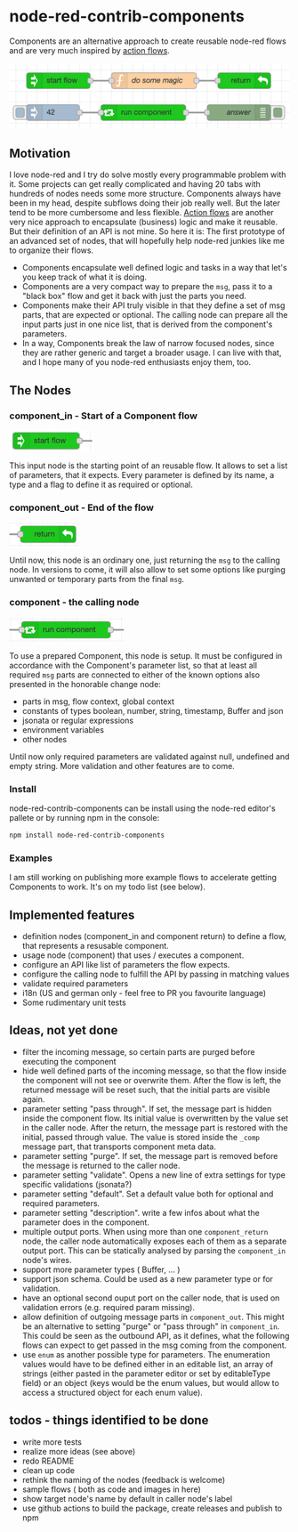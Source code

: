 # node-red-contrib-components
Components are an alternative approach to create reusable node-red flows and are
very much inspired by [action flows](https://github.com/Steveorevo/node-red-contrib-actionflows/tree/master/actionflows).

![Components](/images/components.png)

## Motivation
I love node-red and I try do solve mostly every programmable problem with it. Some projects can get 
really complicated and having 20 tabs with hundreds of nodes needs some more structure. Components always
have been in my head, despite subflows doing their job really well. But the later tend to be more cumbersome and less flexible.
[Action flows](https://github.com/Steveorevo/node-red-contrib-actionflows/tree/master/actionflows) are another very nice 
approach to encapsulate (business) logic and make it reusable. But their definition of an API is not mine. 
So here it is: The first prototype of an advanced set of nodes, that will hopefully help
node-red junkies like me to organize their flows.

* Components encapsulate well defined logic and tasks in a way that let's you keep track of what it is doing.
* Components are a very compact way to prepare the ```msg```, pass it to a "black box" flow and get it back with just
the parts you need.
* Components make their API truly visible in that they define a set of msg parts, that are expected or optional. The 
calling node can prepare all the input parts just in one nice list, that is derived from the component's parameters.
* In a way, Components break the law of narrow focused nodes, since they are rather generic and target a broader usage.
I can live with that, and I hope many of you node-red enthusiasts enjoy them, too.

## The Nodes
### component_in - Start of a Component flow
![Component input node](/images/component_in.png)

This input node is the starting point of an reusable flow. It allows to set a list of parameters, that it expects.
Every parameter is defined by its name, a type and a flag to define it as required or optional.

### component_out - End of the flow
![Component output node](/images/component_out.png)

Until now, this node is an ordinary one, just returning the ```msg``` to the calling node. In versions to come, it will
also allow to set some options like purging unwanted or temporary parts from the final ```msg```.

### component - the calling node

![Component caller node](/images/component.png)

To use a prepared Component, this node is setup. It must be configured in accordance with the Component's parameter list, so
that at least all required ```msg``` parts are connected to either of the known options also presented in the honorable change node:
* parts in msg, flow context, global context
* constants of types boolean, number, string, timestamp, Buffer and json
* jsonata or regular expressions
* environment variables
* other nodes

Until now only required parameters are validated against null, undefined and empty string. More validation and other features are to come.

### Install
node-red-contrib-components can be install using the node-red editor's pallete or by running npm in the console:

``` bash
npm install node-red-contrib-components
```

### Examples
I am still working on publishing more example flows to accelerate getting Components to work. It's on my todo list (see below).

## Implemented features
* definition nodes (component_in and component return) to define a flow, that represents a resusable component.
* usage node (component) that uses / executes a component.
* configure an API like list of parameters the flow expects.
* configure the calling node to fulfill the API by passing in matching values
* validate required parameters
* i18n (US and german only - feel free to PR you favourite language)
* Some rudimentary unit tests

## Ideas, not yet done
* filter the incoming message, so certain parts are purged before executing the component
* hide well defined parts of the incoming message, so that the flow inside the component will not see or overwrite them. After the flow is left, the returned message will be reset such, that the initial parts are visible again.
* parameter setting "pass through". If set, the message part is hidden inside the component flow. Its initial value is overwritten by the value set in the caller node. After the return, the message part is restored with the initial, passed through value. The value is stored inside the ```_comp``` message part, that transports component meta data.
* parameter setting "purge". If set, the message part is removed before the message is returned to the caller node.
* parameter setting "validate". Opens a new line of extra settings for type specific validations (jsonata?)
* parameter setting "default". Set a default value both for optional and required parameters. 
* parameter setting "description". write a few infos about what the parameter does in the component.
* multiple output ports. When using more than one ```component_return``` node, the caller node automatically exposes each of them as a separate output port. This can be statically analysed by parsing the ```component_in``` node's wires.
* support more parameter types ( Buffer, ... )
* support json schema. Could be used as a new parameter type or for validation.
* have an optional second ouput port on the caller node, that is used on validation errors (e.g. required param missing).
* allow definition of outgoing message parts in ```component_out```. This might be an alternative to setting "purge" or "pass through" in ```component_in```. This could be seen as the outbound API, as it defines, what the following flows can expect to get passed in the msg coming from the component.
* use ```enum``` as another possible type for parameters. The enumeration values would have to be defined either in an editable list, an array of strings (either pasted in the parameter editor or set by editableType field) or an object (keys would be the enum values, but would allow to access a structured object for each enum value).

## todos - things identified to be done
* write more tests
* realize more ideas (see above)
* redo README
* clean up code
* rethink the naming of the nodes (feedback is welcome)
* sample flows ( both as code and images in here)
* show target node's name by default in caller node's label
* use github actions to build the package, create releases and publish to npm
